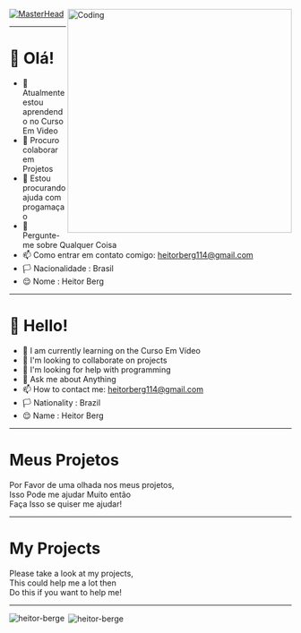 [![MasterHead](https://visme.co/blog/wp-content/uploads/2019/10/animated-presentation-software-header.gif)]()
<img align="right" alt="Coding" width="400" src="https://miro.medium.com/max/680/0*7Q3yvSIv_t0ioJ-Z.gif"/>
______________________________________________________________

# 👋 Olá!
- 🌱 Atualmente estou aprendendo no Curso Em Video
- 👯 Procuro colaborar em Projetos
- 🤔 Estou procurando ajuda com progamaçao
- 💬 Pergunte-me sobre Qualquer Coisa
- 📫 Como entrar em contato comigo: heitorberg114@gmail.com
- 🏳️ Nacionalidade : Brasil
- 😌 Nome : Heitor Berg
______________________________________________________________ 
# 👋 Hello!
- 🌱 I am currently learning on the Curso Em Vídeo
- 👯 I'm looking to collaborate on projects
- 🤔 I'm looking for help with programming
- 💬 Ask me about Anything
- 📫 How to contact me: heitorberg114@gmail.com
- 🏳️ Nationality : Brazil
- 😌 Name : Heitor Berg
______________________________________________________________
# Meus Projetos
Por Favor de uma olhada nos meus projetos,    
Isso Pode me ajudar Muito então  
Faça Isso se quiser me ajudar!
______________________________________________________________
# My Projects
Please take a look at my projects,    
This could help me a lot then  
Do this if you want to help me!
______________________________________________________________
<p><img align="left" src="https://github-readme-stats.vercel.app/api/top-langs?username=heitorberge&show_icons=true&locale=en&layout=compact" alt="heitor-berge" /></p>

<p>&nbsp;<img align="center" src="https://github-readme-stats.vercel.app/api?username=heitorberge&show_icons=true&locale=en" alt="heitor-berge" /></p>

